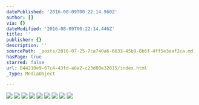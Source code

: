 ```yaml
---
datePublished: '2016-08-09T00:22:14.960Z'
author: []
via: {}
dateModified: '2016-08-09T00:22:14.446Z'
title: ''
publisher: {}
description: ''
sourcePath: _posts/2016-07-25-7ca740a6-6633-45b9-8b6f-4ff5e3eaf2ca.md
hasPage: true
starred: false
url: 844210e9-67c4-43fd-a6a2-c23d80e32815/index.html
_type: MediaObject

---
```

![](https://the-grid-user-content.s3-us-west-2.amazonaws.com/9a691f12-8225-43ca-9828-2e6b25e7dc7e.jpg)
![](https://s3-us-west-2.amazonaws.com/the-grid-img/p/ac8821a4dffa342f9ffafe24501d2cd27e70d6ff.jpg)
![](https://s3-us-west-2.amazonaws.com/the-grid-img/p/7fbb1c1a483623a59ca7732bee097111bcfeaa40.jpg)
![](https://the-grid-user-content.s3-us-west-2.amazonaws.com/861bb073-9952-47d6-9e63-0395a378ccc1.jpg)
![](https://the-grid-user-content.s3-us-west-2.amazonaws.com/9aba9b7f-8e8e-48d6-aa30-31219926879f.jpg)
![](https://the-grid-user-content.s3-us-west-2.amazonaws.com/1b3a6959-996d-4599-b172-7718a7dceb29.jpg)
![](https://the-grid-user-content.s3-us-west-2.amazonaws.com/ae3816a0-4402-41e5-aa84-f2c5e367a821.jpg)
![](https://the-grid-user-content.s3-us-west-2.amazonaws.com/32615c35-c82a-4a49-88ff-8725a678116f.jpg)
![](https://the-grid-user-content.s3-us-west-2.amazonaws.com/0a32121e-78bf-487b-a214-5bfdb439f116.jpg)